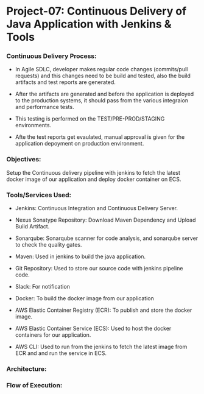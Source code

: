 # Project-07: Continuous Delivery of Java Application with Jenkins & Tools 

### Continuous Delivery Process:

- In Agile SDLC, developer makes regular code changes (commits/pull requests) and this changes need to be build and tested, also the build artifacts and test reports are generated. 

- After the artifacts are generated and before the application is deployed to the production systems, it should pass from the various integraion and performance tests.

- This testing is performed on the TEST/PRE-PROD/STAGING environments.

- Afte the test reports get evaulated, manual approval is given for the application depoyment on production environment.


### Objectives:

Setup the Continuous delivery pipeline with jenkins to fetch the latest docker image of our application and deploy docker container on ECS.

### Tools/Services Used:

- Jenkins: Continuous Integration and Continuous Delivery Server.

- Nexus Sonatype Repository: Download Maven Dependency and Upload Build Artifact.

- Sonarqube: Sonarqube scanner for code analysis, and sonarqube server to check the quality gates.

- Maven: Used in jenkins to build the java application.

- Git Repository: Used to store our source code with jenkins pipeline code.

- Slack: For notification 

- Docker: To build the docker image from our application

- AWS Elastic Container Registry (ECR): To publish and store the docker image.

- AWS Elastic Container Service (ECS): Used to host the docker containers for our application.

- AWS CLI: Used to run from the jenkins to fetch the latest image from ECR and and run the service in ECS.


### Architecture:

### Flow of Execution:

